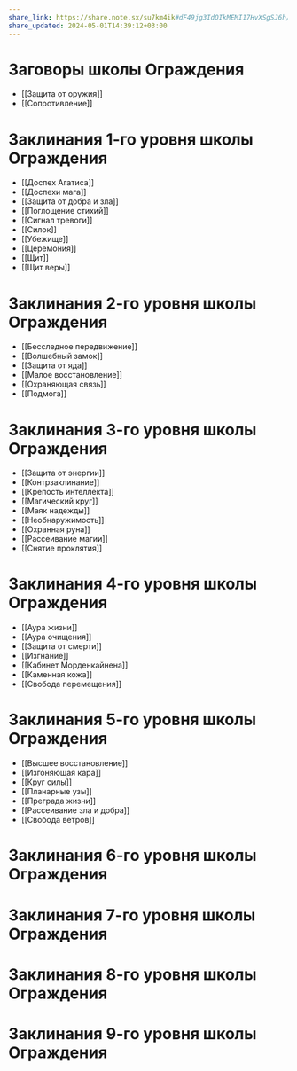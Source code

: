 ```yaml
---
share_link: https://share.note.sx/su7km4ik#dF49jg3IdOIkMEMI17HvXSgSJ6h/g+dNdhuXj/uhKnA
share_updated: 2024-05-01T14:39:12+03:00
---
```

# Заговоры школы Ограждения
- [[Защита от оружия]]
- [[Сопротивление]]
# Заклинания 1-го уровня школы Ограждения
- [[Доспех Агатиса]]
- [[Доспехи мага]]
- [[Защита от добра и зла]]
- [[Поглощение стихий]]
- [[Сигнал тревоги]]
- [[Силок]]
- [[Убежище]]
- [[Церемония]]
- [[Щит]]
- [[Щит веры]]
# Заклинания 2-го уровня школы Ограждения
- [[Бесследное передвижение]]
- [[Волшебный замок]]
- [[Защита от яда]]
- [[Малое восстановление]]
- [[Охраняющая связь]]
- [[Подмога]]
# Заклинания 3-го уровня школы Ограждения
- [[Защита от энергии]]
- [[Контрзаклинание]]
- [[Крепость интеллекта]]
- [[Магический круг]]
- [[Маяк надежды]]
- [[Необнаружимость]]
- [[Охранная руна]]
- [[Рассеивание магии]]
- [[Снятие проклятия]]
# Заклинания 4-го уровня школы Ограждения
- [[Аура жизни]]
- [[Аура очищения]]
- [[Защита от смерти]]
- [[Изгнание]]
- [[Кабинет Морденкайнена]]
- [[Каменная кожа]]
- [[Свобода перемещения]]
# Заклинания 5-го уровня школы Ограждения
- [[Высшее восстановление]]
- [[Изгоняющая кара]]
- [[Круг силы]]
- [[Планарные узы]]
- [[Преграда жизни]]
- [[Рассеивание зла и добра]]
- [[Свобода ветров]]
# Заклинания 6-го уровня школы Ограждения
# Заклинания 7-го уровня школы Ограждения
# Заклинания 8-го уровня школы Ограждения
# Заклинания 9-го уровня школы Ограждения
